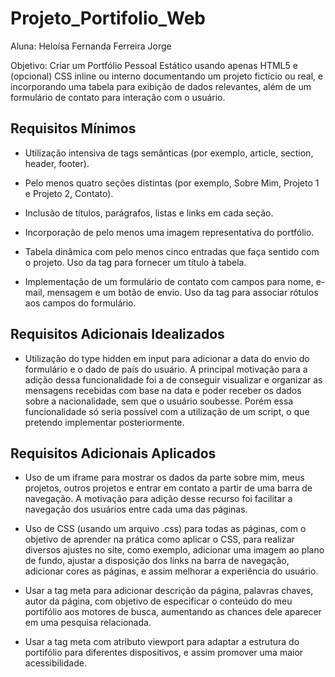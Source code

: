 # Projeto_Portifolio_Web

Aluna: Heloísa Fernanda Ferreira Jorge

Objetivo: Criar um Portfólio Pessoal Estático usando apenas HTML5 e (opcional) CSS inline ou interno documentando um projeto fictício ou real, e incorporando uma tabela para exibição de dados relevantes, além de um formulário de contato para interação com o usuário.

## Requisitos Mínimos

* Utilização intensiva de tags semânticas (por exemplo, article, section, header, footer).

* Pelo menos quatro seções distintas (por exemplo, Sobre Mim, Projeto 1 e Projeto 2, Contato).

* Inclusão de títulos, parágrafos, listas e links em cada seção.

* Incorporação de pelo menos uma imagem representativa do portfólio.

* Tabela dinâmica com pelo menos cinco entradas que faça sentido com o projeto. Uso da tag <caption> para fornecer um título à tabela.

* Implementação de um formulário de contato com campos para nome, e-mail, mensagem e um botão de envio. Uso da tag <label> para associar rótulos aos campos do formulário.

## Requisitos Adicionais Idealizados

* Utilização do type hidden em input para adicionar a data do envio do formulário e o dado de país do usuário. A principal motivação para a adição dessa funcionalidade foi a de conseguir visualizar e organizar as mensagens recebidas com base na data e poder receber os dados sobre a nacionalidade, sem que o usuário soubesse. Porém essa funcionalidade só seria possível com a utilização de um script, o que pretendo implementar posteriormente.

## Requisitos Adicionais Aplicados

* Uso de um iframe para mostrar os dados da parte sobre mim, meus projetos, outros projetos e entrar em contato a partir de uma barra de navegação. A motivação para adição desse recurso foi facilitar a navegação dos usuários entre cada uma das páginas.

* Uso de CSS (usando um arquivo .css) para todas as páginas, com o objetivo de aprender na prática como aplicar o CSS, para realizar diversos ajustes no site, como exemplo, adicionar uma imagem ao plano de fundo, ajustar a disposição dos links na barra de navegação, adicionar cores as páginas, e assim melhorar a experiência do usuário.

* Usar a tag meta para adicionar descrição da página, palavras chaves, autor da página, com objetivo de especificar o conteúdo do meu portifólio aos motores de busca, aumentando as chances dele aparecer em uma pesquisa relacionada.

* Usar a tag meta com atributo viewport para adaptar a estrutura do portifólio para diferentes dispositivos, e assim promover uma maior acessibilidade.

